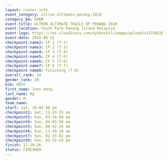 ```yaml
---
layout: runner-info 
event_category: ultron-ultimate-penang-2018 
category_km: 60KM 
event-title: ULTRON ULTIMATE TRAILS OF PENANG 2018 
event-location: Youth Park Penang Island Malaysia 
event-logo: https://res.cloudinary.com/dykbosktl/image/upload/v1573623002/Logo/ULTRO_2018_LOGO_btp5xw.jpg 
event-date: 2018-09-22 
checkpoint-name2: CP 1 (T-2) 
checkpoint-name3: CP 2 (T-3) 
checkpoint-name4: CP 3 (T-4) 
checkpoint-name5: CP 4 (T-5) 
checkpoint-name6: CP 5 (T-6) 
checkpoint-name7: CP 6 (T-7) 
checkpoint-name8: Finishing (T-8) 
overall_rank: 34
gender_rank: 30
bib: 6025
first_name: Joon Hong
last_name: Ng
gender: M
team_name: 
start: Sat, 10-02-48 pm
checkpoint2: Sat, 11-43-33 pm
checkpoint3: Sun, 01-34-00 am
checkpoint4: Sun, 04-02-56 am
checkpoint5: Sun, 08-42-24 am
checkpoint6: Sun, 11-49-18 am
checkpoint7: Sun, 02-33-02 pm
checkpoint8: Sun, 03-32-24 pm
finish: 17-29-36
status: FINISHER
---
```

